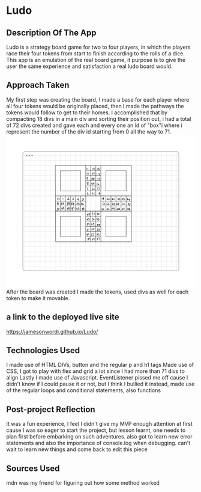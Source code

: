 # Ludo

## Description Of The App

Ludo is a strategy board game for two to four players, in which the players race their four tokens
from start to finish according to the rolls of a dice. This app is an emulation of the real board game, it purpose is to give the user the same 
experience and satisfaction a real ludo board would. 

## Approach Taken
My first step was creating the board, I made a base for each player where all four tokens would be originally placed, then I made the pathways the tokens would follow to get to their homes. I accomplished that by compacting 18 divs in a main div and sorting their position out, i had a total of 72 divs created and gave each and every one an id of "box"i where i represent the number of the div id starting from 0 all the way to 71.
![Wireframe](LudoBoard.png)
After the board was created I made the tokens, used divs as well for each token to make it movable. 
<!-- algorithm -->

## a link to the deployed live site 

https://jamesonwordi.github.io/Ludo/

## Technologies Used

I made use of HTML DIVs, button and the regular p and h1 tags
Made use of CSS, I got to play with flex and grid a lot since I had more than 71 divs to align
Lastly I made use of Javascript. EventListener pissed me off cause I didn't know if I could pause it or not,
but I think I bullied it instead, made use of the regular loops and conditional statements, also functions

## Post-project Reflection

It was a fun experience, I feel I didn't give my MVP enough attention at first cause I was so eager to start the project,
but lesson learnt, one needs to plan first before embarking on such adventures. also got to learn new error statements and also 
the importance of console.log when debugging. can't wait to learn new things and come back to edit this piece

## Sources Used

mdn was my friend for figuring out how some method worked
